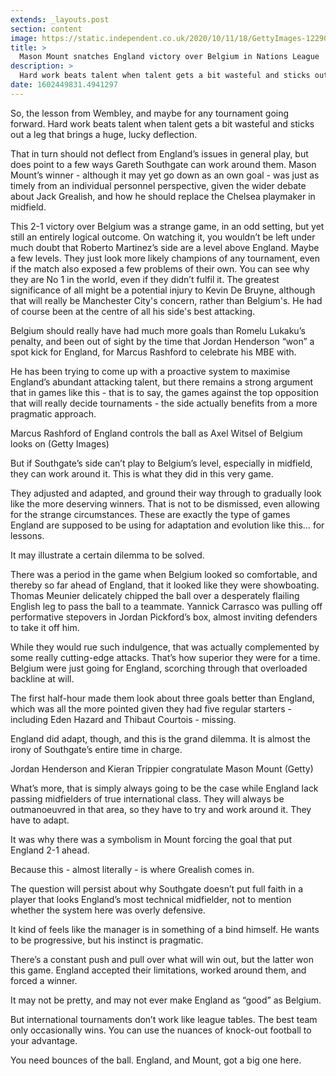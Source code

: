 ```yaml
--- 
extends: _layouts.post 
section: content 
image: https://static.independent.co.uk/2020/10/11/18/GettyImages-1229012621.jpg 
title: > 
  Mason Mount snatches England victory over Belgium in Nations League 
description: > 
  Hard work beats talent when talent gets a bit wasteful and sticks out a leg that brings a huge, lucky deflection.This 2-1 victory over Belgium was a strange game, in an odd setting, but yet still an entirely logical outcome.On watching it, you wouldn’t be left under much doubt that Roberto Martinez’s side are a level above England.These are exactly the type of games England are supposed to be using for adaptation and evolution like this… for lessons.Belgium were just going for England, scorching through that overloaded backline at will. 
date: 1602449831.4941297 
--- 
```

So, the lesson from Wembley, and maybe for any tournament going forward. Hard work beats talent when talent gets a bit wasteful and sticks out a leg that brings a huge, lucky deflection.

That in turn should not deflect from England’s issues in general play, but does point to a few ways Gareth Southgate can work around them. Mason Mount’s winner - although it may yet go down as an own goal - was just as timely from an individual personnel perspective, given the wider debate about Jack Grealish, and how he should replace the Chelsea playmaker in midfield.

This 2-1 victory over Belgium was a strange game, in an odd setting, but yet still an entirely logical outcome. On watching it, you wouldn’t be left under much doubt that Roberto Martinez’s side are a level above England. Maybe a few levels. They just look more likely champions of any tournament, even if the match also exposed a few problems of their own. You can see why they are No 1 in the world, even if they didn’t fulfil it. The greatest significance of all might be a potential injury to Kevin De Bruyne, although that will really be Manchester City's concern, rather than Belgium's. He had of course been at the centre of all his side's best attacking.

Belgium should really have had much more goals than Romelu Lukaku’s penalty, and been out of sight by the time that Jordan Henderson “won” a spot kick for England, for Marcus Rashford to celebrate his MBE with.

He has been trying to come up with a proactive system to maximise England’s abundant attacking talent, but there remains a strong argument that in games like this - that is to say, the games against the top opposition that will really decide tournaments - the side actually benefits from a more pragmatic approach.

Marcus Rashford of England controls the ball as Axel Witsel of Belgium looks on (Getty Images)

But if Southgate’s side can’t play to Belgium’s level, especially in midfield, they can work around it. This is what they did in this very game.

They adjusted and adapted, and ground their way through to gradually look like the more deserving winners. That is not to be dismissed, even allowing for the strange circumstances. These are exactly the type of games England are supposed to be using for adaptation and evolution like this… for lessons.

It may illustrate a certain dilemma to be solved.

There was a period in the game when Belgium looked so comfortable, and thereby so far ahead of England, that it looked like they were showboating. Thomas Meunier delicately chipped the ball over a desperately flailing English leg to pass the ball to a teammate. Yannick Carrasco was pulling off performative stepovers in Jordan Pickford’s box, almost inviting defenders to take it off him.

While they would rue such indulgence, that was actually complemented by some really cutting-edge attacks. That’s how superior they were for a time. Belgium were just going for England, scorching through that overloaded backline at will.

The first half-hour made them look about three goals better than England, which was all the more pointed given they had five regular starters - including Eden Hazard and Thibaut Courtois - missing.

England did adapt, though, and this is the grand dilemma. It is almost the irony of Southgate’s entire time in charge.

Jordan Henderson and Kieran Trippier congratulate Mason Mount (Getty)

What’s more, that is simply always going to be the case while England lack passing midfielders of true international class. They will always be outmanoeuvred in that area, so they have to try and work around it. They have to adapt.

It was why there was a symbolism in Mount forcing the goal that put England 2-1 ahead.

Because this - almost literally - is where Grealish comes in.

The question will persist about why Southgate doesn’t put full faith in a player that looks England’s most technical midfielder, not to mention whether the system here was overly defensive.

It kind of feels like the manager is in something of a bind himself. He wants to be progressive, but his instinct is pragmatic.

There’s a constant push and pull over what will win out, but the latter won this game. England accepted their limitations, worked around them, and forced a winner.

It may not be pretty, and may not ever make England as “good” as Belgium.

But international tournaments don’t work like league tables. The best team only occasionally wins. You can use the nuances of knock-out football to your advantage.

You need bounces of the ball. England, and Mount, got a big one here.
